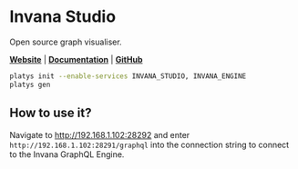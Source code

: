 # Invana Studio

Open source graph visualiser. 

**[Website](https://invana.io/)** | **[Documentation](https://docs.invana.io/products/invana-studio)** | **[GitHub](https://github.com/invana/invana-studio)**

```bash
platys init --enable-services INVANA_STUDIO, INVANA_ENGINE
platys gen
```

## How to use it?

Navigate to <http://192.168.1.102:28292> and enter `http://192.168.1.102:28291/graphql` into the connection string to connect to the Invana GraphQL Engine. 